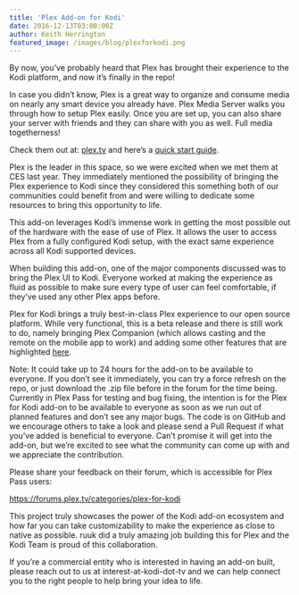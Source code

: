 ```yaml
---
title: 'Plex Add-on for Kodi'
date: 2016-12-13T03:00:00Z
author: Keith Herrington
featured_image: /images/blog/plexforkodi.png
---
```

By now, you’ve probably heard that Plex has brought their experience to the Kodi platform, and now it’s finally in the repo!

 In case you didn’t know, Plex is a great way to organize and consume media on nearly any smart device you already have. Plex Media Server walks you through how to setup Plex easily. Once you are set up, you can also share your server with friends and they can share with you as well. Full media togetherness!

 Check them out at: [plex.tv](https://plex.tv/) and here’s a [quick start guide](https://www.youtube.com/watch?v=mCGM9xGBPQ0).

 Plex is the leader in this space, so we were excited when we met them at CES last year. They immediately mentioned the possibility of bringing the Plex experience to Kodi since they considered this something both of our communities could benefit from and were willing to dedicate some resources to bring this opportunity to life.

 This add-on leverages Kodi’s immense work in getting the most possible out of the hardware with the ease of use of Plex. It allows the user to access Plex from a fully configured Kodi setup, with the exact same experience across all Kodi supported devices.

 When building this add-on, one of the major components discussed was to bring the Plex UI to Kodi. Everyone worked at making the experience as fluid as possible to make sure every type of user can feel comfortable, if they’ve used any other Plex apps before.

   

 Plex for Kodi brings a truly best-in-class Plex experience to our open source platform. While very functional, this is a beta release and there is still work to do, namely bringing Plex Companion (which allows casting and the remote on the mobile app to work) and adding some other features that are highlighted [here](https://forums.plex.tv/t/planned-features-and-known-issues/168859).

 Note: It could take up to 24 hours for the add-on to be available to everyone. If you don’t see it immediately, you can try a force refresh on the repo, or just download the .zip file before in the forum for the time being. Currently in Plex Pass for testing and bug fixing, the intention is for the Plex for Kodi add-on to be available to everyone as soon as we run out of planned features and don’t see any major bugs. The code is on GitHub and we encourage others to take a look and please send a Pull Request if what you’ve added is beneficial to everyone. Can’t promise it will get into the add-on, but we’re excited to see what the community can come up with and we appreciate the contribution.

 Please share your feedback on their forum, which is accessible for Plex Pass users:

 <https://forums.plex.tv/categories/plex-for-kodi>

 This project truly showcases the power of the Kodi add-on ecosystem and how far you can take customizability to make the experience as close to native as possible. ruuk did a truly amazing job building this for Plex and the Kodi Team is proud of this collaboration.

 If you’re a commercial entity who is interested in having an add-on built, please reach out to us at interest-at-kodi-dot-tv and we can help connect you to the right people to help bring your idea to life.

  

 